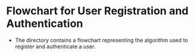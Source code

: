 # Flowchart for User Registration and Authentication

- The directory contains a flowchart representing the algorithm used to register and authenticate a user.